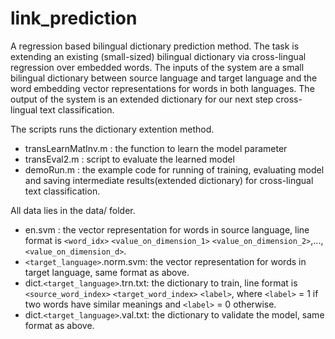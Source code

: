 # link_prediction
A regression based bilingual dictionary prediction method. The task is extending an existing (small-sized) bilingual dictionary via cross-lingual regression over embedded words. The inputs of the system are a small bilingual dictionary between source language and target language and the word embedding vector representations for words in both languages. The output of the system is an extended dictionary for our next step cross-lingual text classification.

The scripts runs the dictionary extention method. 
- transLearnMatInv.m : the function to learn the model parameter
- transEval2.m : script to evaluate the learned model
- demoRun.m : the example code for running of training, evaluating model and saving intermediate results(extended dictionary) for cross-lingual text classification.

All data lies in the data/ folder.
- en.svm : the vector representation for words in source language, line format is `<word_idx>` `<value_on_dimension_1>` `<value_on_dimension_2>`,...,`<value_on_dimension_d>`.
- `<target_language>`.norm.svm: the vector representation for words in target language, same format as above.
- dict.`<target_language>`.trn.txt: the dictionary to train, line format is `<source_word_index>` `<target_word_index>` `<label>`, where `<label>` = 1 if two words have similar meanings and `<label>` = 0 otherwise.
- dict.`<target_language>`.val.txt: the dictionary to validate the model, same format as above.
